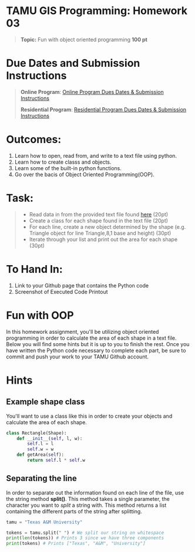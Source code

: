 # TAMU GIS Programming: Homework 03
>
>**Topic:** Fun with object oriented programming 
>**100 pt**

# Due Dates and Submission Instructions
> **Online Program**: [Online Program Dues Dates & Submission Instructions](../submissions/03.md)
>
> **Residential Program**: [Residential Program Dues Dates & Submission Instructions](../submissions/03.md)
>
# **Outcomes:**
1. Learn how to open, read from, and write to a text file using python. 
2. Learn how to create classs and objects.
3. Learn some of the built-in python functions.
4. Go over the bacis of Object Oriented Programming(OOP).


# **Task:**
<!-- > - Create the class structure for objects that includes custom overrides (Str, Len)
> - Read data from a file
> - Create an object for each row of the file
> - Add each object to a list
> - Loop through each object in the list
> - Make each object do something via calling a function on each object -->
> - Read data in from the provided text file found [here](../data/shapes.txt) (20pt)
> - Create a class for each shape found in the text file (20pt)
> - For each line, create a new object determined by the shape (e.g. Triangle object for line Triangle,8,1 base and height) (30pt)
> - Iterate through your list and print out the area for each shape (30pt)

# **To Hand In:**
1. Link to your Github page that contains the Python code
2. Screenshot of Executed Code Printout
>
# Fun with OOP
In this homework assignment, you'll be utilizing object oriented programming in order to calculate the area of each shape in a text file. Below you will find some hints but it is up to you to finish the rest. Once you have written the Python code necessary to complete each part, be sure to commit and push your work to your TAMU Github account.
>
# Hints
## Example shape class
You'll want to use a class like this in order to create your objects and calculate the area of each shape.
>
```python
class Rectangle(Shape):
    def __init__(self, l, w):
        self.l = l
        self.w = w
    def getArea(self):
        return self.l * self.w
```
>
## Separating the line
In order to separate out the information found on each line of the file, use the string method **split()**. This method takes a single parameter, the character you want to *split* a string with. This method returns a list containing the different parts of the string after splitting.
>
```python
tamu = "Texas A&M University"

tokens = tamu.split(" ") # We split our string on whitespace
print(len(tokens)) # Prints 3 since we have three components
print(tokens) # Prints ["Texas", "A&M", "University"]
```
>
